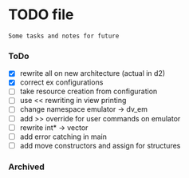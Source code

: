 # TODO file
    Some tasks and notes for future

### ToDo

- [x] rewrite all on new architecture (actual in d2)
- [x] correct ex configurations
- [ ] take resource creation from configuration
- [ ] use << rewriting in view printing
- [ ] change namespace emulator -> dv_em
- [ ] add >> override for user commands on emulator
- [ ] rewrite int* -> vector<int>
- [ ] add error catching in main
- [ ] add move constructors and assign for structures
### Archived

